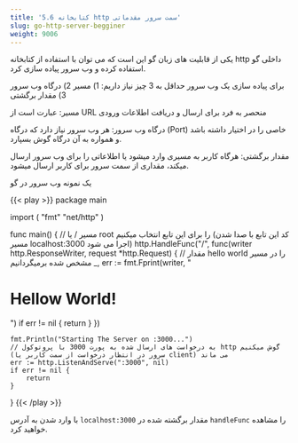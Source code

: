 ```yaml
---
title: '5.6 کتابخانه http سمت سرور مقدماتی'
slug: go-http-server-begginer
weight: 9006
---
```



یکی از قابلیت های زبان گو این است که می توان با استفاده از کتابخانه http داخلی گو استفاده کرده و وب سرور پیاده سازی کرد.


برای پیاده سازی یک وب سرور حداقل به 3 چیز نیاز داریم: 1) مسیر 2) درگاه وب سرور 3) مقدار برگشتی


مسیر: عبارت است از URL منحصر به فرد برای ارسال و دریافت اطلاعات ورودی

درگاه وب سرور: هر وب سرور نیاز دارد که درگاه (Port) خاصی را در اختیار داشته باشد و همواره به آن درگاه گوش بسپارد.

مقدار برگشتی: هرگاه کاربر به مسیری وارد میشود یا اطلاعاتی را برای وب سرور ارسال میکند، مقداری از سمت سرور برای کاربر ارسال میشود.



یک نمونه وب سرور در گو

{{< play >}}
package main

import (
	"fmt"
	"net/http"
)

func main() {
	// مسیر / یا root را برای این تابع انتخاب میکنیم (کد این تابع با صدا شدن مسیر localhost:3000 اجرا می شود)
	http.HandleFunc("/", func(writer http.ResponseWriter, request *http.Request) {
		// مقدار hello world را در مسیر مشخص شده برمیگردانیم
		_, err := fmt.Fprint(writer, "<h1>Hellow World!</h1>")
		if err != nil {
			return
		}
	})

	fmt.Println("Starting The Server on :3000...")
	// به درخواست های ارسال شده به پورت 3000 با پروتوکول http گوش میکنیم (سرور در انتظار درخواست از سمت کاربر یا client) می ماند
	err := http.ListenAndServe(":3000", nil)
	if err != nil {
		return
	}

}
{{< /play >}}

با وارد شدن به آدرس `localhost:3000` مقدار برگشته شده در ‍`handleFunc` را مشاهده خواهید کرد.
